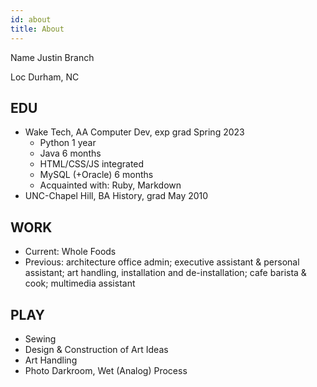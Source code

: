 ```yaml
---
id: about
title: About
---
```


Name		Justin Branch

Loc		Durham, NC

## EDU
- Wake Tech, AA Computer Dev, exp grad Spring 2023
	- Python			1 year
	- Java				6 months
	- HTML/CSS/JS		integrated
	- MySQL (+Oracle)	6 months
	- Acquainted with: Ruby, Markdown
- UNC-Chapel Hill, BA History, grad May 2010

## WORK
- Current: Whole Foods
- Previous: architecture office admin; executive assistant & personal assistant; art handling, installation and de-installation; cafe barista & cook; multimedia assistant

## PLAY
- Sewing
- Design & Construction of Art Ideas
- Art Handling
- Photo Darkroom, Wet (Analog) Process

